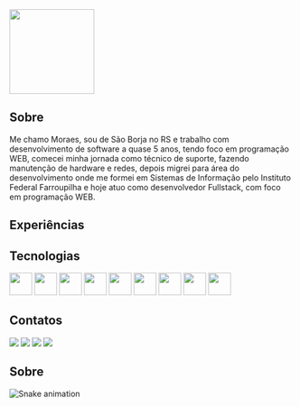  <img width="150" heigh="150" src="https://github.com/user-attachments/assets/3d6023e9-3b7f-40d2-9626-546ac75cac48" />

## Sobre

Me chamo Moraes, sou de São Borja no RS e trabalho com desenvolvimento de software a quase 5 anos, tendo foco em programação WEB, comecei minha jornada como técnico de suporte, fazendo manutenção de hardware e redes, depois migrei para área do desenvolvimento onde me formei em Sistemas de Informação pelo Instituto Federal Farroupilha e hoje atuo como desenvolvedor Fullstack, com foco em programação WEB.

## Experiências

## Tecnologias

<div>
  <img width="40" heigh="40" src="https://cdn.jsdelivr.net/gh/devicons/devicon@latest/icons/figma/figma-original.svg" />
  <img width="40" heigh="40" src="https://cdn.jsdelivr.net/gh/devicons/devicon@latest/icons/angular/angular-original.svg" />
  <img width="40" heigh="40" src="https://cdn.jsdelivr.net/gh/devicons/devicon@latest/icons/nodejs/nodejs-original.svg" />
  <img width="40" heigh="40" src="https://cdn.jsdelivr.net/gh/devicons/devicon@latest/icons/typescript/typescript-original.svg" />
  <img width="40" heigh="40" src="https://cdn.jsdelivr.net/gh/devicons/devicon@latest/icons/sass/sass-original.svg" />
  <img width="40" heigh="40" src="https://cdn.jsdelivr.net/gh/devicons/devicon@latest/icons/java/java-original.svg" />
  <img width="40" heigh="40" src="https://cdn.jsdelivr.net/gh/devicons/devicon@latest/icons/spring/spring-original.svg" />
  <img width="40" heigh="40" src="https://cdn.jsdelivr.net/gh/devicons/devicon@latest/icons/postgresql/postgresql-original.svg" />
  <img width="40" heigh="40" src="https://cdn.jsdelivr.net/gh/devicons/devicon@latest/icons/mysql/mysql-original.svg" />

</div>

## Contatos
<div>
<a href="https://instagram.com/moraes.escobar" target="_blank"><img loading="lazy" src="https://img.shields.io/badge/-Instagram-%23E4405F?style=for-the-badge&logo=instagram&logoColor=white" target="_blank"></a>
<a href="https://www.twitch.tv/mowzeera" target="_blank"><img loading="lazy" src="https://img.shields.io/badge/Twitch-9146FF?style=for-the-badge&logo=twitch&logoColor=white" target="_blank"></a>
<a href = "mailto:contato@moraesfelicioneto123"><img loading="lazy" src="https://img.shields.io/badge/Gmail-D14836?style=for-the-badge&logo=gmail&logoColor=white" target="_blank"></a>
<a href="https://www.linkedin.com/in/moraes-neto" target="_blank"><img loading="lazy" src="https://img.shields.io/badge/-LinkedIn-%230077B5?style=for-the-badge&logo=linkedin&logoColor=white" target="_blank"></a>   
</div>

## Sobre

![Snake animation](https://github.com/MoraesFS-N/MoraesFS-N/blob/output/github-contribution-grid-snake.svg)

